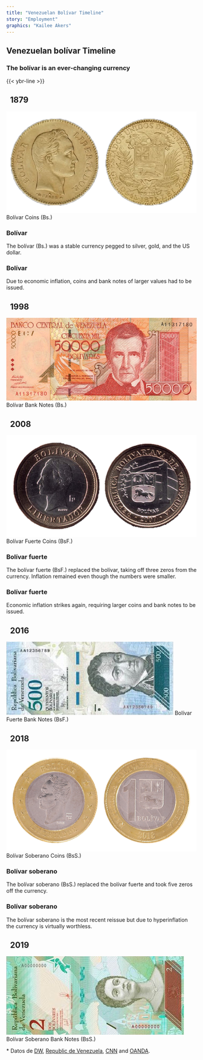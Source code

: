```yaml
---
title: "Venezuelan Bolívar Timeline"
story: "Employment"
graphics: "Kailee Akers"
---
```

<div id="bolivar-timeline"></div>
<div class="divider"></div>
<section class="interactive">
  <h2 class="interactive__title">Venezuelan bolívar Timeline</h2>
  <h3 class="interactive__subhead">The bolívar is an ever-changing currency</h3>
  {{< ybr-line >}}
  <div class="timeline">
    <div class="row yellow">
      <div class="timeline-content left">
        <h2 class="yellow">&nbsp;&nbsp;1879&nbsp;&nbsp;</h2>
        <img src="assets/bolivarcoin1879.png" class="timeline-image" title="Bolívar Coins (Bs.)">
        <span class="caption">Bolívar Coins (Bs.)</span>
      </div>
      <div class="center"><span class="dot"></span></div>
      <div class="timeline-content right">
        <h3>Bolívar</h3>
        <p>The bolívar (Bs.) was a stable currency pegged to silver, gold, and the US dollar.</p>
      </div>
    </div>
    <div class="row yellow reorder">
      <div class="timeline-content left">
        <h3>Bolívar</h3>
        <p>Due to economic inflation, coins and bank notes of larger values had to be issued.</p>
      </div>
      <div class="center"><span class="dot"></span></div>
      <div class="timeline-content right">
        <h2 class="yellow">&nbsp;&nbsp;1998&nbsp;&nbsp;</h2>
        <img src="assets/bolivar1998banknote.jpg" class="timeline-image">
        <span class="caption">Bolívar Bank Notes (Bs.)</span>
      </div>
    </div>
    <div class="row blue">
      <div class="timeline-content left">
        <h2 class="blue">&nbsp;&nbsp;2008&nbsp;&nbsp;</h2>
        <img src="assets/bolivarfuertecoin2008.png" class="timeline-image">
        <span class="caption">Bolívar Fuerte Coins (BsF.)</span>
      </div>
      <div class="center"><span class="dot"></span></div>
      <div class="timeline-content right">
        <h3>Bolívar fuerte</h3>
        <p>The bolívar fuerte (BsF.) replaced the bolívar, taking off three zeros from the currency. Inflation remained
          even though the numbers were smaller.</p>
      </div>
    </div>
    <div class="row blue reorder">
      <div class="timeline-content left">
        <h3>Bolívar fuerte</h3>
        <p>Economic inflation strikes again, requiring larger coins and bank notes to be issued.</p>
      </div>
      <div class="center"><span class="dot"></span></div>
      <div class="timeline-content right">
        <h2 class="blue">&nbsp;&nbsp;2016&nbsp;&nbsp;</h2>
        <img src="assets/bolivarfuerte2016.jpg" class="timeline-image">
        <span class="caption">Bolívar Fuerte Bank Notes (BsF.)</span>
      </div>
    </div>
    <div class="row red">
      <div class="timeline-content left">
        <h2 class="red">&nbsp;&nbsp;2018&nbsp;&nbsp;</h2>
        <img src="assets/bolivarsoberano2018.png" class="timeline-image">
        <span class="caption">Bolívar Soberano Coins (BsS.)</span>
      </div>
      <div class="center"><span class="dot"></span></div>
      <div class="timeline-content right">
        <h3>Bolívar soberano</h3>
        <p>The bolívar soberano (BsS.) replaced the bolívar fuerte and took five zeros off the currency. </p>
      </div>
    </div>
    <div class="row red reorder">
      <div class="timeline-content left">
        <h3>Bolívar soberano</h3>
        <p>The bolívar soberano is the most recent reissue but due to hyperinflation the currency is virtually
          worthless.</p>
      </div>
      <div class="center"><span class="dot"></span></div>
      <div class="timeline-content right">
        <h2 class="red"> &nbsp;&nbsp;2019 &nbsp;&nbsp;</h2>
        <img src="assets/bolivarsoberanonote2018.jpg" class="timeline-image">
        <span class="caption">Bolívar Soberano Bank Notes (BsS.)</span>
      </div>
    </div>
    <div class="interactive__sources">
      <p>
        * Datos de <a href="https://www.dw.com/en/venezuelas-new-banknotes/av-36692086" target="_blank">DW</a>, <a
          href="http://www.republica-de-venezuela.com/about-venezuela/currency-of-venezuela.php"
          target="_blank">Republic de Venezuela</a>, <a
          href="https://www.cnn.com/2018/08/20/americas/venezuela-currency/index.html" target="_blank">CNN</a> and <a
          href="https://www.oanda.com/currency/iso-currency-codes/VEF" target="_blank">OANDA</a>.
      </p>
    </div>
  </div>
</section>
<div class="divider"></div>